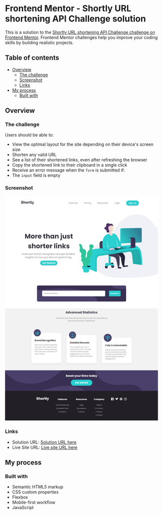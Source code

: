 # Frontend Mentor - Shortly URL shortening API Challenge solution

This is a solution to the [Shortly URL shortening API Challenge challenge on Frontend Mentor](https://www.frontendmentor.io/challenges/url-shortening-api-landing-page-2ce3ob-G). Frontend Mentor challenges help you improve your coding skills by building realistic projects. 

## Table of contents

- [Overview](#overview)
  - [The challenge](#the-challenge)
  - [Screenshot](#screenshot)
  - [Links](#links)
- [My process](#my-process)
  - [Built with](#built-with)

## Overview

### The challenge

Users should be able to:

- View the optimal layout for the site depending on their device's screen size
- Shorten any valid URL
- See a list of their shortened links, even after refreshing the browser
- Copy the shortened link to their clipboard in a single click
- Receive an error message when the `form` is submitted if:
 - The `input` field is empty

### Screenshot

![](./screenshot1.jpeg)

### Links

- Solution URL: [Solution URL here](https://github.com/kaiohnr/url-shortening-lading-page)
- Live Site URL: [Live site URL here](https://kaiohnr.github.io/url-shortening-lading-page/)

## My process

### Built with

- Semantic HTML5 markup
- CSS custom properties
- Flexbox
- Mobile-first workflow
- JavaScript
